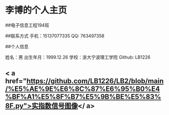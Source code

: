 # 李博的个人主页


##电子信息工程194班


##联系方式
  手机：15137077335
  QQ:   763497358
  
##个人信息

   姓名：男
   出生年月：1999.12.26
   学校：浙大宁波理工学院
   Github:  LB1226



## < a href="https://github.com/LB1226/LB2/blob/main/%E5%AE%9E%E6%8C%87%E6%95%B0%E4%BF%A1%E5%8F%B7%E5%9B%BE%E5%83%8F.py">实指数信号图像</ a>
